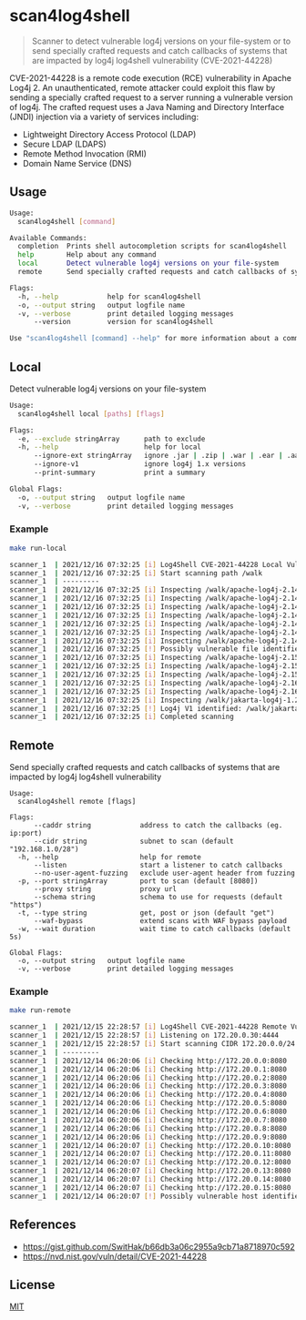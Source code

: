 # scan4log4shell
> Scanner to detect vulnerable log4j versions on your file-system or to send specially crafted requests and catch callbacks of systems that are impacted by log4j log4shell vulnerability (CVE-2021-44228)

CVE-2021-44228 is a remote code execution (RCE) vulnerability in Apache Log4j 2. An unauthenticated, remote attacker could exploit this flaw by sending a specially crafted request to a server running a vulnerable version of log4j. The crafted request uses a Java Naming and Directory Interface (JNDI) injection via a variety of services including:
- Lightweight Directory Access Protocol (LDAP)
- Secure LDAP (LDAPS)
- Remote Method Invocation (RMI)
- Domain Name Service (DNS)

## Usage 
```bash
Usage:
  scan4log4shell [command]

Available Commands:
  completion  Prints shell autocompletion scripts for scan4log4shell
  help        Help about any command
  local       Detect vulnerable log4j versions on your file-system
  remote      Send specially crafted requests and catch callbacks of systems that are impacted by log4j log4shell vulnerability

Flags:
  -h, --help            help for scan4log4shell
  -o, --output string   output logfile name
  -v, --verbose         print detailed logging messages
      --version         version for scan4log4shell

Use "scan4log4shell [command] --help" for more information about a command.
```

## Local
Detect vulnerable log4j versions on your file-system
```bash
Usage:
  scan4log4shell local [paths] [flags]

Flags:
  -e, --exclude stringArray      path to exclude
  -h, --help                     help for local
      --ignore-ext stringArray   ignore .jar | .zip | .war | .ear | .aar
      --ignore-v1                ignore log4j 1.x versions
      --print-summary            print a summary

Global Flags:
  -o, --output string   output logfile name
  -v, --verbose         print detailed logging messages
```

### Example
```bash
make run-local

scanner_1  | 2021/12/16 07:32:25 [i] Log4Shell CVE-2021-44228 Local Vulnerability Scan
scanner_1  | 2021/12/16 07:32:25 [i] Start scanning path /walk
scanner_1  | ---------
scanner_1  | 2021/12/16 07:32:25 [i] Inspecting /walk/apache-log4j-2.14.0-bin/log4j-1.2-api-2.14.0-javadoc.jar...
scanner_1  | 2021/12/16 07:32:25 [i] Inspecting /walk/apache-log4j-2.14.0-bin/log4j-1.2-api-2.14.0-sources.jar...
scanner_1  | 2021/12/16 07:32:25 [i] Inspecting /walk/apache-log4j-2.14.0-bin/log4j-1.2-api-2.14.0.jar...
scanner_1  | 2021/12/16 07:32:25 [i] Inspecting /walk/apache-log4j-2.14.0-bin/log4j-api-2.14.0-javadoc.jar...
scanner_1  | 2021/12/16 07:32:25 [i] Inspecting /walk/apache-log4j-2.14.0-bin/log4j-api-2.14.0-sources.jar...
scanner_1  | 2021/12/16 07:32:25 [i] Inspecting /walk/apache-log4j-2.14.0-bin/log4j-api-2.14.0.jar...
scanner_1  | 2021/12/16 07:32:25 [i] Inspecting /walk/apache-log4j-2.14.0-bin/log4j-core-2.14.0.jar...
scanner_1  | 2021/12/16 07:32:25 [!] Possibly vulnerable file identified: /walk/apache-log4j-2.14.0-bin/log4j-core-2.14.0.jar
scanner_1  | 2021/12/16 07:32:25 [i] Inspecting /walk/apache-log4j-2.15.0-bin/log4j-api-2.15.0.jar...
scanner_1  | 2021/12/16 07:32:25 [i] Inspecting /walk/apache-log4j-2.15.0-bin/log4j-core-2.15.0.jar...
scanner_1  | 2021/12/16 07:32:25 [i] Inspecting /walk/apache-log4j-2.15.0-bin/log4j-spring-boot-2.15.0.jar...
scanner_1  | 2021/12/16 07:32:25 [i] Inspecting /walk/apache-log4j-2.16.0-bin/log4j-api-2.16.0.jar...
scanner_1  | 2021/12/16 07:32:25 [i] Inspecting /walk/apache-log4j-2.16.0-bin/log4j-core-2.16.0.jar...
scanner_1  | 2021/12/16 07:32:25 [i] Inspecting /walk/jakarta-log4j-1.2.8/dist/lib/log4j-1.2.8.jar...
scanner_1  | 2021/12/16 07:32:25 [!] Log4j V1 identified: /walk/jakarta-log4j-1.2.8/dist/lib/log4j-1.2.8.jar
scanner_1  | 2021/12/16 07:32:25 [i] Completed scanning
```
## Remote
Send specially crafted requests and catch callbacks of systems that are impacted by log4j log4shell vulnerability
```
Usage:
  scan4log4shell remote [flags]

Flags:
      --caddr string            address to catch the callbacks (eg. ip:port)
      --cidr string             subnet to scan (default "192.168.1.0/28")
  -h, --help                    help for remote
      --listen                  start a listener to catch callbacks
      --no-user-agent-fuzzing   exclude user-agent header from fuzzing
  -p, --port stringArray        port to scan (default [8080])
      --proxy string            proxy url
      --schema string           schema to use for requests (default "https")
  -t, --type string             get, post or json (default "get")
      --waf-bypass              extend scans with WAF bypass payload
  -w, --wait duration           wait time to catch callbacks (default 5s)

Global Flags:
  -o, --output string   output logfile name
  -v, --verbose         print detailed logging messages
```
### Example
```bash
make run-remote

scanner_1  | 2021/12/15 22:28:57 [i] Log4Shell CVE-2021-44228 Remote Vulnerability Scan
scanner_1  | 2021/12/15 22:28:57 [i] Listening on 172.20.0.30:4444
scanner_1  | 2021/12/15 22:28:57 [i] Start scanning CIDR 172.20.0.0/24
scanner_1  | ---------
scanner_1  | 2021/12/14 06:20:06 [i] Checking http://172.20.0.0:8080
scanner_1  | 2021/12/14 06:20:06 [i] Checking http://172.20.0.1:8080
scanner_1  | 2021/12/14 06:20:06 [i] Checking http://172.20.0.2:8080
scanner_1  | 2021/12/14 06:20:06 [i] Checking http://172.20.0.3:8080
scanner_1  | 2021/12/14 06:20:06 [i] Checking http://172.20.0.4:8080
scanner_1  | 2021/12/14 06:20:06 [i] Checking http://172.20.0.5:8080
scanner_1  | 2021/12/14 06:20:06 [i] Checking http://172.20.0.6:8080
scanner_1  | 2021/12/14 06:20:06 [i] Checking http://172.20.0.7:8080
scanner_1  | 2021/12/14 06:20:06 [i] Checking http://172.20.0.8:8080
scanner_1  | 2021/12/14 06:20:06 [i] Checking http://172.20.0.9:8080
scanner_1  | 2021/12/14 06:20:07 [i] Checking http://172.20.0.10:8080
scanner_1  | 2021/12/14 06:20:07 [i] Checking http://172.20.0.11:8080
scanner_1  | 2021/12/14 06:20:07 [i] Checking http://172.20.0.12:8080
scanner_1  | 2021/12/14 06:20:07 [i] Checking http://172.20.0.13:8080
scanner_1  | 2021/12/14 06:20:07 [i] Checking http://172.20.0.14:8080
scanner_1  | 2021/12/14 06:20:07 [i] Checking http://172.20.0.15:8080
scanner_1  | 2021/12/14 06:20:07 [!] Possibly vulnerable host identified: 172.20.0.15:45948
```

## References
- https://gist.github.com/SwitHak/b66db3a06c2955a9cb71a8718970c592
- https://nvd.nist.gov/vuln/detail/CVE-2021-44228


## License
[MIT](LICENCE)
